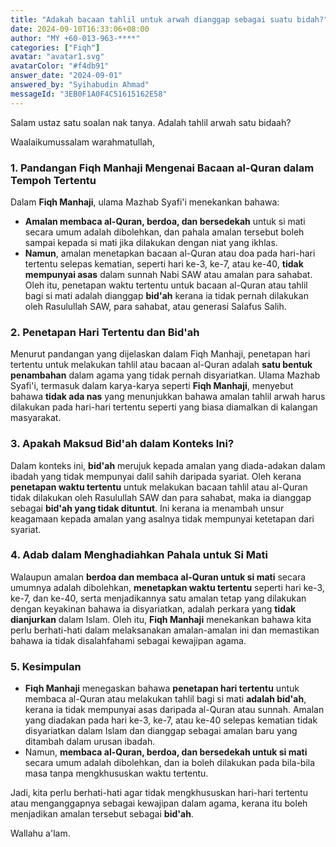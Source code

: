 ```yaml
---
title: "Adakah bacaan tahlil untuk arwah dianggap sebagai suatu bidah?"
date: 2024-09-10T16:33:06+08:00
author: "MY +60-013-963-****"
categories: ["Fiqh"]
avatar: "avatar1.svg"
avatarColor: "#f4db91"
answer_date: "2024-09-01"
answered_by: "Syihabudin Ahmad"
messageId: "3EB0F1A0F4C51615162E58"
---
```


Salam ustaz satu soalan nak tanya. Adalah tahlil arwah satu bidaah?

<!--more-->

Waalaikumussalam warahmatullah,


### 1. **Pandangan Fiqh Manhaji Mengenai Bacaan al-Quran dalam Tempoh Tertentu**
Dalam **Fiqh Manhaji**, ulama Mazhab Syafi'i menekankan bahawa:

- **Amalan membaca al-Quran, berdoa, dan bersedekah** untuk si mati secara umum adalah dibolehkan, dan pahala amalan tersebut boleh sampai kepada si mati jika dilakukan dengan niat yang ikhlas.
- **Namun**, amalan menetapkan bacaan al-Quran atau doa pada hari-hari tertentu selepas kematian, seperti hari ke-3, ke-7, atau ke-40, **tidak mempunyai asas** dalam sunnah Nabi SAW atau amalan para sahabat. Oleh itu, penetapan waktu tertentu untuk bacaan al-Quran atau tahlil bagi si mati adalah dianggap **bid'ah** kerana ia tidak pernah dilakukan oleh Rasulullah SAW, para sahabat, atau generasi Salafus Salih.

### 2. **Penetapan Hari Tertentu dan Bid'ah**
Menurut pandangan yang dijelaskan dalam Fiqh Manhaji, penetapan hari tertentu untuk melakukan tahlil atau bacaan al-Quran adalah **satu bentuk penambahan** dalam agama yang tidak pernah disyariatkan. Ulama Mazhab Syafi'i, termasuk dalam karya-karya seperti **Fiqh Manhaji**, menyebut bahawa **tidak ada nas** yang menunjukkan bahawa amalan tahlil arwah harus dilakukan pada hari-hari tertentu seperti yang biasa diamalkan di kalangan masyarakat.

### 3. **Apakah Maksud Bid'ah dalam Konteks Ini?**
Dalam konteks ini, **bid'ah** merujuk kepada amalan yang diada-adakan dalam ibadah yang tidak mempunyai dalil sahih daripada syariat. Oleh kerana **penetapan waktu tertentu** untuk melakukan bacaan tahlil atau al-Quran tidak dilakukan oleh Rasulullah SAW dan para sahabat, maka ia dianggap sebagai **bid'ah yang tidak dituntut**. Ini kerana ia menambah unsur keagamaan kepada amalan yang asalnya tidak mempunyai ketetapan dari syariat.

### 4. **Adab dalam Menghadiahkan Pahala untuk Si Mati**
Walaupun amalan **berdoa dan membaca al-Quran untuk si mati** secara umumnya adalah dibolehkan, **menetapkan waktu tertentu** seperti hari ke-3, ke-7, dan ke-40, serta menjadikannya satu amalan tetap yang dilakukan dengan keyakinan bahawa ia disyariatkan, adalah perkara yang **tidak dianjurkan** dalam Islam. Oleh itu, **Fiqh Manhaji** menekankan bahawa kita perlu berhati-hati dalam melaksanakan amalan-amalan ini dan memastikan bahawa ia tidak disalahfahami sebagai kewajipan agama.

### 5. **Kesimpulan**
- **Fiqh Manhaji** menegaskan bahawa **penetapan hari tertentu** untuk membaca al-Quran atau melakukan tahlil bagi si mati **adalah bid'ah**, kerana ia tidak mempunyai asas daripada al-Quran atau sunnah. Amalan yang diadakan pada hari ke-3, ke-7, atau ke-40 selepas kematian tidak disyariatkan dalam Islam dan dianggap sebagai amalan baru yang ditambah dalam urusan ibadah.
- Namun, **membaca al-Quran, berdoa, dan bersedekah untuk si mati** secara umum adalah dibolehkan, dan ia boleh dilakukan pada bila-bila masa tanpa mengkhususkan waktu tertentu.

Jadi, kita perlu berhati-hati agar tidak mengkhususkan hari-hari tertentu atau menganggapnya sebagai kewajipan dalam agama, kerana itu boleh menjadikan amalan tersebut sebagai **bid'ah**.

Wallahu a'lam.
